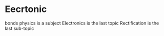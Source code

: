 # Eecrtonic
bonds
physics is a subject
Electronics is the last topic
Rectification is the last sub-topic
